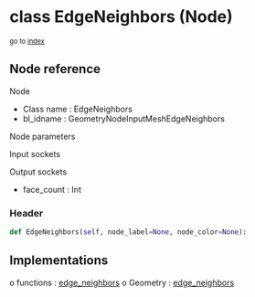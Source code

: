 # class EdgeNeighbors (Node)

<sub>go to [index](/docs/index.md)</sub>

## Node reference

Node
 - Class name : EdgeNeighbors
 - bl_idname : GeometryNodeInputMeshEdgeNeighbors

Node parameters

Input sockets

Output sockets
 - face_count : Int

### Header

``` python
def EdgeNeighbors(self, node_label=None, node_color=None):
```

## Implementations

o functions : [edge_neighbors](/docs/GeoNodes_classes/GLOBAL.md#edge_neighbors)
o Geometry : [edge_neighbors](/docs/GeoNodes_classes/Geometry.md#edge_neighbors)

